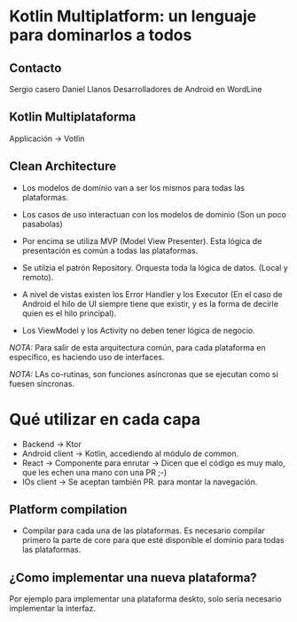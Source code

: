 # Kotlin Multiplatform: un lenguaje para dominarlos a todos

## Contacto
Sergio casero
Daniel Llanos
Desarrolladores de Android en WordLine

## Kotlin Multiplataforma
Applicación -> Votlin

## Clean Architecture
- Los modelos de dominio van a ser los mismos para todas las plataformas.

- Los casos de uso interactuan con los modelos de dominio (Son un poco pasabolas)

- Por encima se utiliza MVP (Model View Presenter). Esta lógica de presentación es común a todas las plataformas.

- Se utilzia el patrón Repository. Orquesta toda la lógica de datos. (Local y remoto).

- A nivel de vistas existen los Error Handler y los Executor (En el caso de Android el hilo de UI siempre tiene que existir, y es la forma de decirle quien es el hilo principal).

- Los ViewModel y los Activity no deben tener lógica de negocio.

*NOTA:* Para salir de esta arquitectura común, para cada plataforma en específico, es haciendo uso de interfaces.

*NOTA:* LAs co-rutinas, son funciones asíncronas que se ejecutan como si fuesen síncronas.

# Qué utilizar en cada capa
- Backend -> Ktor
- Android client -> Kotlin, accediendo al módulo de common.
- React -> Componente para enrutar -> Dicen que el código es muy malo, que les echen una mano con una PR ;-)
- IOs client -> Se aceptan también PR. para montar la navegación.

## Platform compilation
- Compilar para cada una de las plataformas. Es necesario compilar primero la parte de core para que esté disponible el dominio para todas las plataformas.

## ¿Como implementar una nueva plataforma?
Por ejemplo para implementar una plataforma deskto, solo sería necesario implementar la interfaz.
